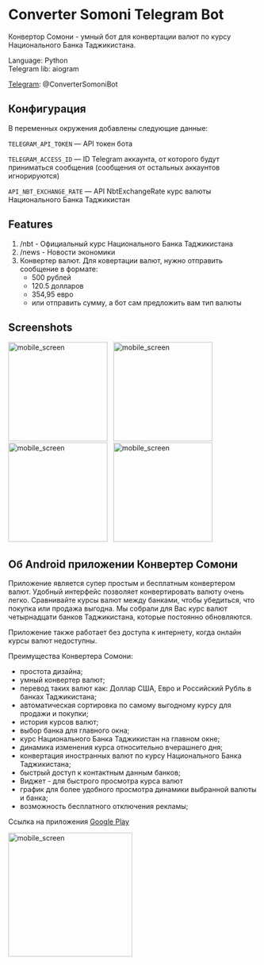 # Converter Somoni Telegram Bot

Конвертор Сомони - умный бот для конвертации валют по курсу Национального Банка Таджикистана.

Language: Python <br/>
Telegram lib: aiogram

[Telegram](https://t.me/ConverterSomoniBot): @ConverterSomoniBot


## Конфигурация

В переменных окружения добавлены следующие данные:

`TELEGRAM_API_TOKEN` — API токен бота

`TELEGRAM_ACCESS_ID` — ID Telegram аккаунта, от которого будут приниматься сообщения (сообщения от остальных аккаунтов игнорируются)

`API_NBT_EXCHANGE_RATE` — API NbtExchangeRate курс валюты Национального Банка Таджикистан


## Features

1. /nbt - Официальный курс Национального Банка Таджикистана
2. /news - Новости экономики
3. Конвертер валют. Для ковертации валют, нужно отправить сообщение в формате:
    - 500 рублей
    - 120.5 долларов
    - 354,95 евро
    - или отправить сумму, а бот сам предложить вам тип валюты

## Screenshots

<p>
<img src="http://mcg.zone/img/converter_somoni_bot/img_02.png" width="200" alt="mobile_screen">&nbsp;&nbsp;
<img src="http://mcg.zone/img/converter_somoni_bot/img_03.png" width="200" alt="mobile_screen">&nbsp;&nbsp;
<img src="http://mcg.zone/img/converter_somoni_bot/img_04.png" width="200" alt="mobile_screen">&nbsp;&nbsp;
<img src="http://mcg.zone/img/converter_somoni_bot/img_05.png" width="200" alt="mobile_screen">
</p>


## Об Android приложении Конвертер Сомони

Приложение является супер простым и бесплатным конвертером валют. Удобный интерфейс позволяет конвертировать валюту очень легко. Сравнивайте курсы валют между банками, чтобы убедиться, что покупка или продажа выгодна. Мы собрали для Вас курс валют четырнадцати банков Таджикистана, которые постоянно обновляются.

Приложение также работает без доступа к интернету, когда онлайн курсы валют недоступны.

Преимущества Конвертера Сомони:
- простота дизайна;
- умный конвертер валют;
- перевод таких валют как: Доллар США, Евро и Российский Рубль в банках Таджикистана;
- автоматическая сортировка по самому выгодному курсу для продажи и покупки;
- история курсов валют;
- выбор банка для главного окна;
- курс Национального Банка Таджикистан на главном окне;
- динамика изменения курса относительно вчерашнего дня;
- конвертация иностранных валют по курсу Национального Банка Таджикистана;
- быстрый доступ к контактным данным банков;
- Виджет - для быстрого просмотра курса валют
- график для более удобного просмотра динамики выбранной валюты и банка;
- возможность бесплатного отключения рекламы;

Ссылка на приложения [Google Play](https://play.google.com/store/apps/details?id=mcg.tajikistan.kurbisomoni&hl=gsw)

<img src="http://mcg.zone/img/web_pixel.gif" width="250" alt="mobile_screen">

